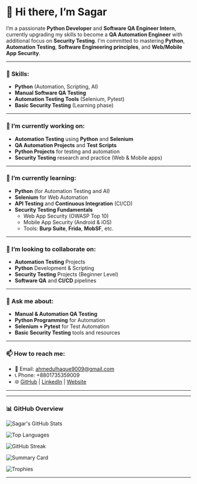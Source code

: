 # 👋 Hi there, I’m Sagar

I’m a passionate **Python Developer** and **Software QA Engineer Intern**, currently upgrading my skills to become a **QA Automation Engineer** with additional focus on **Security Testing**. I'm committed to mastering **Python**, **Automation Testing**, **Software Engineering principles**, and **Web/Mobile App Security**.

---

### 🚀 Skills:
- **Python** (Automation, Scripting, AI)
- **Manual Software QA Testing**
- **Automation Testing Tools** (Selenium, Pytest)
- **Basic Security Testing** (Learning phase)

---

### 🔭 I’m currently working on:
- **Automation Testing** using **Python** and **Selenium**
- **QA Automation Projects** and **Test Scripts**
- **Python Projects** for testing and automation
- **Security Testing** research and practice (Web & Mobile apps)

---

### 🌱 I’m currently learning:
- **Python** (for Automation Testing and AI)
- **Selenium** for Web Automation
- **API Testing** and **Continuous Integration** (CI/CD)
- **Security Testing Fundamentals**
  - Web App Security (OWASP Top 10)
  - Mobile App Security (Android & iOS)
  - Tools: **Burp Suite**, **Frida**, **MobSF**, etc.

---

### 🤝 I’m looking to collaborate on:
- **Automation Testing** Projects
- **Python** Development & Scripting
- **Security Testing** Projects (Beginner Level)
- **Software QA** and **CI/CD** pipelines

---

### 💬 Ask me about:
- **Manual & Automation QA Testing**
- **Python Programming** for Automation
- **Selenium + Pytest** for Test Automation
- **Basic Security Testing** tools and resources

---

### 📫 How to reach me:
- 📧 Email: [ahmedulhaque9009@gmail.com](mailto:ahmedulhaque9009@gmail.com)
- 📞 Phone: +8801735359009  
- 🌐 [GitHub](https://github.com/sagar-35) | [LinkedIn](https://www.linkedin.com/in/ahmedul-hoq35/) | [Website](https://www.yoursite.com)

---
---

### 📊 GitHub Overview

![Sagar's GitHub Stats](https://github-readme-stats.vercel.app/api?username=sagar-35&show_icons=true&theme=tokyonight)

![Top Languages](https://github-readme-stats.vercel.app/api/top-langs/?username=sagar-35&layout=compact&theme=tokyonight)

![GitHub Streak](https://github-readme-streak-stats.herokuapp.com/?user=sagar-35&theme=tokyonight)

![Summary Card](https://github-profile-summary-cards.vercel.app/api/cards/profile-details?username=sagar-35&theme=tokyonight)

![Trophies](https://github-profile-trophy.vercel.app/?username=sagar-35&theme=tokyonight&no-frame=true)

---

